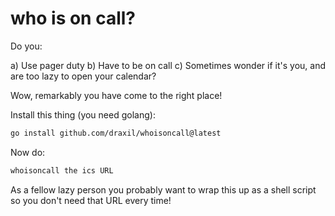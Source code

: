 # who is on call?

Do you:
 
a) Use pager duty
b) Have to be on call 
c) Sometimes wonder if it's you, and are too lazy to open your calendar?

Wow, remarkably you have come to the right place!

Install this thing (you need golang):

```sh
go install github.com/draxil/whoisoncall@latest
```

Now do:

```sh
whoisoncall the ics URL
```

As a fellow lazy person you probably want to wrap this up as a shell script so you don't need that URL every time!
